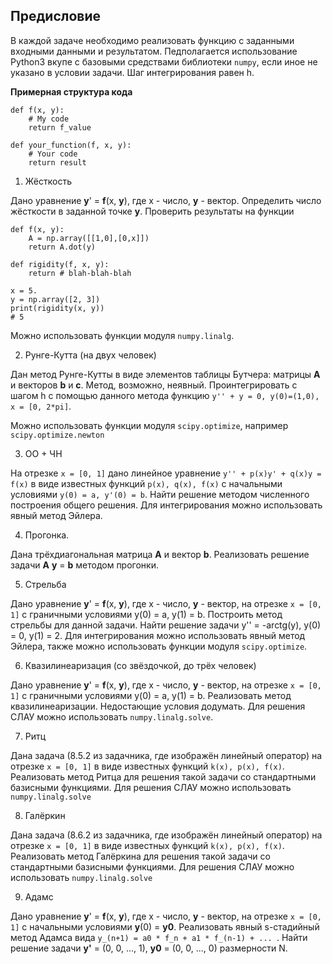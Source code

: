 Предисловие
-----------
В каждой задаче необходимо реализовать функцию с заданными входными данными и результатом. Педполагается использование Python3 вкупе с базовыми средствами библиотеки `numpy`, если иное не указано в условии задачи. Шаг интегрирования равен h.

__Примерная структура кода__

```python3
def f(x, y):
	# My code
	return f_value

def your_function(f, x, y):
	# Your code
	return result
```	


1. Жёсткость

Дано уравнение __y__' =  __f__(x, __y__), где x - число, __y__ - вектор. Определить число жёсткости в заданной точке __y__. Проверить результаты на функции

``` python3
def f(x, y):
	A = np.array([[1,0],[0,x]])
	return A.dot(y)

def rigidity(f, x, y):
	return # blah-blah-blah

x = 5.
y = np.array([2, 3])
print(rigidity(x, y))
# 5
```

Можно использовать функции модуля `numpy.linalg`.


2. Рунге-Кутта (на двух человек)

Дан метод Рунге-Кутты в виде элементов таблицы Бутчера: матрицы __A__ и векторов __b__ и __c__. Метод, возможно, неявный. Проинтегрировать с шагом h c помощью данного метода функцию `y'' + y = 0, y(0)=(1,0), x = [0, 2*pi]`. 

Можно использовать функции модуля `scipy.optimize`, например `scipy.optimize.newton`


3. ОО + ЧН

На отрезке `x = [0, 1]` дано линейное уравнение `y'' + p(x)y' + q(x)y = f(x)` в виде известных функций `p(x), q(x), f(x)` с начальными условиями `y(0) = a, y'(0) = b`. Найти решение методом численного построения общего решения. Для интегрирования можно использовать явный метод Эйлера.


4. Прогонка.

Дана трёхдиагональная матрица __A__ и вектор __b__. Реализовать решение задачи __A__ __y__ = __b__ методом прогонки.


5. Стрельба

Дано уравнение __y__' =  __f__(x, __y__), где x - число, __y__ - вектор, на отрезке `x = [0, 1]` с граничными условиями y(0) = a, y(1) = b. Построить метод стрельбы для данной задачи. Найти решение задачи y'' = -arctg(y), y(0) = 0, y(1) = 2. Для интегрирования можно использовать явный метод Эйлера, также можно использовать функции модуля `scipy.optimize`.


6. Квазилинеаризация (со звёздочкой, до трёх человек)

Дано уравнение __y__' =  __f__(x, __y__), где x - число, __y__ - вектор, на отрезке `x = [0, 1]` с граничными условиями y(0) = a, y(1) = b. Реализовать метод квазилинеаризации. Недостающие условия додумать. Для решения СЛАУ можно использовать `numpy.linalg.solve`.


7. Ритц

Дана задача (8.5.2 из задачника, где изображён линейный оператор) на отрезке `x = [0, 1]` в виде известных функций `k(x), p(x), f(x)`. Реализовать метод Ритца для решения такой задачи со стандартными базисными функциями. Для решения СЛАУ можно использовать `numpy.linalg.solve`


8. Галёркин

Дана задача (8.6.2 из задачника, где изображён линейный оператор) на отрезке `x = [0, 1]` в виде известных функций `k(x), p(x), f(x)`. Реализовать метод Галёркина для решения такой задачи со стандартными базисными функциями. Для решения СЛАУ можно использовать `numpy.linalg.solve`


9. Адамс

Дано уравнение __y__' =  __f__(x, __y__), где x - число, __y__ - вектор, на отрезке `x = [0, 1]` с начальными условиями __y__(0) = __y0__. Реализовать явный s-стадийный метод Адамса вида `y_(n+1) = a0 * f_n + a1 * f_(n-1) + ... `. Найти решение задачи __y'__ = (0, 0, ..., 1), __y0__ = (0, 0, ..., 0) размерности N.

